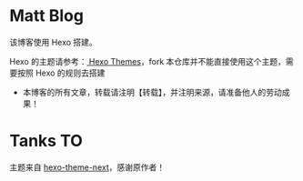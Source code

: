 Matt Blog
======

该博客使用 Hexo 搭建。

Hexo 的主题请参考：[ Hexo Themes](https://hexo.io/themes/)，fork 本仓库并不能直接使用这个主题，需要按照 Hexo 的规则去搭建

- 本博客的所有文章，转载请注明【转载】，并注明来源，请准备他人的劳动成果！

# Tanks TO

主题来自 [hexo-theme-next](https://github.com/iissnan/hexo-theme-next)，感谢原作者！

